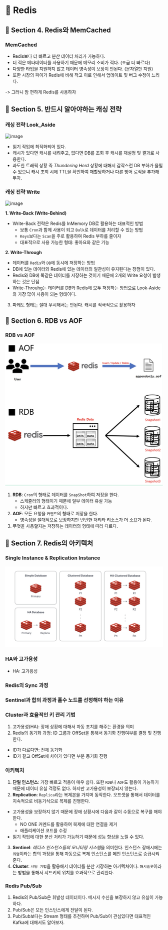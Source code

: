 # :pushpin: Redis

## :seedling: Section 4. Redis와 MemCached
### MemCached
- Redis보다 더 빠르고 분산 데이터 처리가 가능하다.
- 더 적은 메타데이터를 사용하기 때문에 메모리 소비가 적다. (조금 더 빠르다)
- 다양한 타입을 지원하지 않고 데이터 영속성이 보장이 안된다. (문자열만 지원)
- 또한 시장의 파이가 Redis에 비해 작고 이로 인해서 업데이트 및 버그 수정이 느리다.

-> 그러니 맘 편하게 Redis를 사용하자


## :seedling: Section 5. 반드시 알아야하는 캐싱 전략
### 캐싱 전략 Look_Aside
![image](../images/look_aside.png)

- 읽기 작업에 최적화되어 있다.
- 캐시가 있다면 캐시를 내려주고, 없다면 DB를 조회 후 캐시를 재설정 및 결과로 사용한다.
- 과도한 트래픽 상황 즉 *Thundering Herd* 상황에 대해서 갑작스런 DB 부하가 몰릴 수 있으니 캐시 조회 시에 TTL을 확인하여 재할당하거나 다른 방어 로직을 추가해두자.

### 캐싱 전략 Write
![image](../images/cache_write.png)

**1. Write-Back (Write-Behind)**
- Write-Back 전략은 Redis를 InMemory DB로 활용하는 대표적인 방법
  - 보통 `Cron`과 함께 사용이 되고 `Bulk`로 데이터를 처리할 수 있는 방법
  - `Keys`보다는 `Scan`을 주로 활용하여 Redis 부하를 줄이자
  - 대표적으로 사용 가능한 형태: 좋아요와 같은 기능

**2. Write-Through**
- 데이터를 `Redis`와 `DB`에 동시에 저장하는 방법
- DB에 있는 데이터와 Redis에 있는 데이터의 일관성이 유지된다는 장점이 있다.
- Redis와 DB에 똑같은 데이터를 저장하는 것이기 때문에 2개의 Write 요청이 발생하는 것은 단점
- Write-Throuhg는 데이터를 DB와 Redis에 모두 저장하는 방법으로 Look-Aside와 가장 많이 사용이 되는 형태이다.

3. 파레토 형태는 절대 무시해서는 안된다. 캐시를 적극적으로 활용하자


## :seedling: Section 6. RDB vs AOF
### RDB vs AOF
![image](../images/backup.png)

1. **RDB**: `Cron`의 형태로 데이터를 `SnapShot`하여 저장을 한다. 
   - 스케쥴러의 형태이기 때문에 일부 데이터 유실 가능
   - 하지만 빠르고 효과적이다.
2. **AOF**: 모든 요청을 `커맨드`의 형태로 저장을 한다.
   - 영속성을 절대적으로 보장하지만 빈번한 처리라 리소스가 더 소요가 된다.
3. 무엇을 사용할지는 저장하는 데이터의 형태에 따라 다르다.

## :seedling: Section 7. Redis의 아키텍처
### Single Instance & Replication Instance
![image](../images/architecture.png)

### HA와 고가용성
- HA: 고가용성 

### Redis의 Sync 과정

### Sentinel과 합의 과정과 홀수 노드를 선정해야 하는 이유

### Cluster과 효율적인 키 관리 기법
1. 고가용성(HA): 장애 상황에 대해서 자동 조치를 해주는 환경을 의미
2. Redis의 동기화 과정: ID 그룹과 OffSet을 통해서 동기화 진행여부를 결정 및 진행한다.
- ID가 다르다면: 전체 동기화
- ID가 같고 OffSet에 차이가 있다면 부분 동기화 진행

### 아키텍처
1. **단일 인스턴스**: 가장 빠르고 적용이 매우 쉽다. 또한 `RDB`나 `AOF`도 활용이 가능하기 때문에 데이터 유실 걱정도 없다. 하지만 고가용성이 보장되지 않는다.
2. **Replication**: `Replica`라는 복제본을 가지며 동작한다. 오프셋을 통해서 데이터를 지속적으로 비동기식으로 복제를 진행한다.
- 고가용성을 보장하지 않기 때문에 장애 상황시에 다음과 같이 수동으로 복구를 해야한다.
  - NO ONE 커멘드를 활용하여 복제에 대한 연결을 제거
  - 애플리케이션 코드를 수정
- 읽기 작업에 대한 분산 처리가 가능하기 때문에 성능 향상을 노릴 수 있다.
3. **Sentinel**: *레디스 인스턴스들의 모니터링 시스템*을 의미한다. 인스턴스 장애시에는 `쿼럼`이라는 합의 과정을 통해 자동으로 복제 인스턴스를 메인 인스턴스로 승급시켜준다.
4. **Cluster**: `샤딩 기법`을 활용해서 데이터를 분산 저장하는 아키텍처이다. `해시슬롯`이라는 방법을 통해서 샤드키의 위치를 효과적으로 관리한다. 

### Redis Pub/Sub
1. Redis의 Pub/Sub은 휘발성 데이터이다. 메시지 수신을 보장하지 않고 유실이 가능하다.
2. Pub/Sub은 모든 인스턴스에게 전달이 된다.
3. Pub/Sub보다는 Stream 형태를 추천하며 Pub/Sub이 관심있다면 대표적인 Kafka에 대해서도 알아보자.